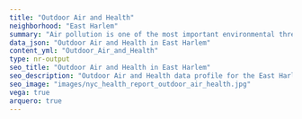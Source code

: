 ```yaml
---
title: "Outdoor Air and Health"
neighborhood: "East Harlem"
summary: "Air pollution is one of the most important environmental threats to urban populations and while all people are exposed, pollutant emissions, levels of exposure, and population vulnerability vary across neighborhoods. Exposures to common air pollutants have been linked to respiratory and cardiovascular diseases, cancers, and premature deaths."
data_json: "Outdoor Air and Health in East Harlem"
content_yml: "Outdoor_Air_and_Health"
type: nr-output
seo_title: "Outdoor Air and Health in East Harlem"
seo_description: "Outdoor Air and Health data profile for the East Harlem neighborhood of NYC."
seo_image: "images/nyc_health_report_outdoor_air_health.jpg"
vega: true
arquero: true
---
```

